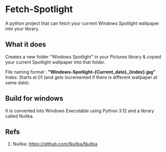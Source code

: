 # Fetch-Spotlight
A python project that can fetch your current Windows Spotlight wallpaper into your library.

## What it does
Creates a new folder "Windows Spotlight" in your Pictures library & copied your current Spotlight wallpaper into that folder.

File naming format : **"Windows-Spotlight-{Current_date}_{index}.jpg"**  
Index: Starts at 01 (and gets incremented if there is different wallpaper at same date).
  
## Build for windows
It is converted into Windows Executable using Python 3.12 and a library called Nuitka.

## Refs
1. Nuitka: https://github.com/Nuitka/Nuitka